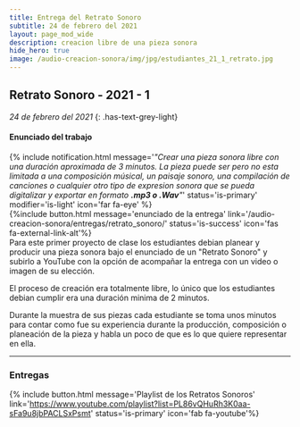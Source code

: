 ```yaml
---
title: Entrega del Retrato Sonoro
subtitle: 24 de febrero del 2021
layout: page_mod_wide
description: creacion libre de una pieza sonora
hide_hero: true
image: /audio-creacion-sonora/img/jpg/estudiantes_21_1_retrato.jpg
---
```


## Retrato Sonoro - 2021 - 1

<!-- ignore-prettier-start -->

_24 de febrero del 2021_
{: .has-text-grey-light}

<!-- ignore-prettier-end -->

#### Enunciado del trabajo

{% include notification.html
message='_"Crear una pieza sonora libre con una duración aproximada de 3
minutos. La pieza puede ser pero no esta limitada a una
composición músical, un paisaje sonoro, una compilación de
canciones o cualquier otro tipo de expresion sonora que se pueda
digitalizar y exportar en formato **.mp3 o .Wav**"_'
status='is-primary'
modifier='is-light'
icon='far fa-eye'
%}
<br />
{%include button.html
message='enunciado de la entrega'
link='/audio-creacion-sonora/entregas/retrato_sonoro/'
status='is-success'
icon='fas fa-external-link-alt'%}
<br />
Para este primer proyecto de clase los estudiantes debian planear y producir una pieza sonora bajo el enunciado de un "Retrato Sonoro" y subirlo a YouTube con la opción de acompañar la entrega con un video o imagen de su elección.

El proceso de creación era totalmente libre, lo único que los estudiantes debian cumplir era una duración minima de 2 minutos.

Durante la muestra de sus piezas cada estudiante se toma unos minutos para contar como fue su experiencia durante la producción, composición o planeación de la pieza y habla un poco de que es lo que quiere representar en ella.

---

### Entregas

{% include button.html
message='Playlist de los Retratos Sonoros'
link='https://www.youtube.com/playlist?list=PL86vQHuRh3K0aa-sFa9u8jbPACLSxPsmt'
status='is-primary'
icon='fab fa-youtube'%}
